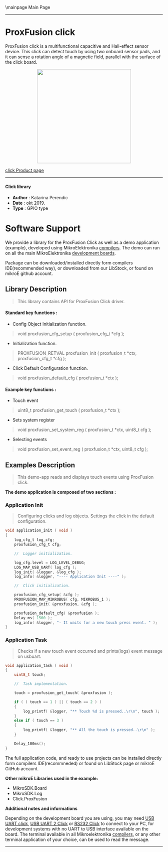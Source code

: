 \mainpage Main Page
 
 

---
# ProxFusion click

ProxFusion click is a multifunctional capacitive and Hall-effect sensor device. This click can detect touch by using two onboard sensor pads, and it can sense a rotation angle of a magnetic field, parallel with the surface of the click board.

<p align="center">
  <img src="https://download.mikroe.com/images/click_for_ide/proxfusion_click.png" height=300px>
</p>

[click Product page](https://www.mikroe.com/proxfusion-click)

---


#### Click library 

- **Author**        : Katarina Perendic
- **Date**          : okt 2019.
- **Type**          : GPIO type


# Software Support

We provide a library for the ProxFusion Click 
as well as a demo application (example), developed using MikroElektronika 
[compilers](https://shop.mikroe.com/compilers). 
The demo can run on all the main MikroElektronika [development boards](https://shop.mikroe.com/development-boards).

Package can be downloaded/installed directly form compilers IDE(recommended way), or downloaded from our LibStock, or found on mikroE github account. 

## Library Description

> This library contains API for ProxFusion Click driver.

#### Standard key functions :

- Config Object Initialization function.
> void proxfusion_cfg_setup ( proxfusion_cfg_t *cfg ); 
 
- Initialization function.
> PROXFUSION_RETVAL proxfusion_init ( proxfusion_t *ctx, proxfusion_cfg_t *cfg );

- Click Default Configuration function.
> void proxfusion_default_cfg ( proxfusion_t *ctx );


#### Example key functions :

- Touch event
> uint8_t proxfusion_get_touch ( proxfusion_t *ctx );
 
- Sets system register
> void proxfusion_set_system_reg ( proxfusion_t *ctx, uint8_t cfg );

- Selecting events
> void proxfusion_set_event_reg ( proxfusion_t *ctx, uint8_t cfg );

## Examples Description

> This demo-app reads and displays touch events using ProxFusion click.

**The demo application is composed of two sections :**

### Application Init 

> Configuring clicks and log objects.
> Settings the click in the default configuration.

```c
void application_init ( void )
{
    log_cfg_t log_cfg;
    proxfusion_cfg_t cfg;

    //  Logger initialization.

    log_cfg.level = LOG_LEVEL_DEBUG;
    LOG_MAP_USB_UART( log_cfg );
    log_init( &logger, &log_cfg );
    log_info( &logger, "---- Application Init ----" );

    //  Click initialization.

    proxfusion_cfg_setup( &cfg );
    PROXFUSION_MAP_MIKROBUS( cfg, MIKROBUS_1 );
    proxfusion_init( &proxfusion, &cfg );

    proxfusion_default_cfg( &proxfusion );
    Delay_ms( 1500 );
    log_info( &logger, "- It waits for a new touch press event. " );
} 
```

### Application Task

> Checks if a new touch event occurred and prints(logs) event message on usbuart.

```c
void application_task ( void )
{
    uint8_t touch;

    //  Task implementation.

    touch = proxfusion_get_touch( &proxfusion );

    if ( ( touch == 1 ) || ( touch == 2 ) )
    {
        log_printf( &logger, "** Touch %d is pressed..\r\n", touch );
    }
    else if ( touch == 3 )
    {
        log_printf( &logger, "** All the touch is pressed..\r\n" );
    }

    Delay_100ms();
}
```

The full application code, and ready to use projects can be  installed directly form compilers IDE(recommneded) or found on LibStock page or mikroE GitHub accaunt.

**Other mikroE Libraries used in the example:** 

- MikroSDK.Board
- MikroSDK.Log
- Click.ProxFusion

**Additional notes and informations**

Depending on the development board you are using, you may need 
[USB UART click](https://shop.mikroe.com/usb-uart-click), 
[USB UART 2 Click](https://shop.mikroe.com/usb-uart-2-click) or 
[RS232 Click](https://shop.mikroe.com/rs232-click) to connect to your PC, for 
development systems with no UART to USB interface available on the board. The 
terminal available in all Mikroelektronika 
[compilers](https://shop.mikroe.com/compilers), or any other terminal application 
of your choice, can be used to read the message.



---
